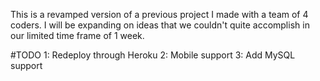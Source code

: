 This is a revamped version of a previous project I made with a team of 4 coders.  I will be expanding on ideas that we couldn't quite accomplish in our limited time frame of 1 week.

#TODO
1: Redeploy through Heroku
2: Mobile support
3: Add MySQL support